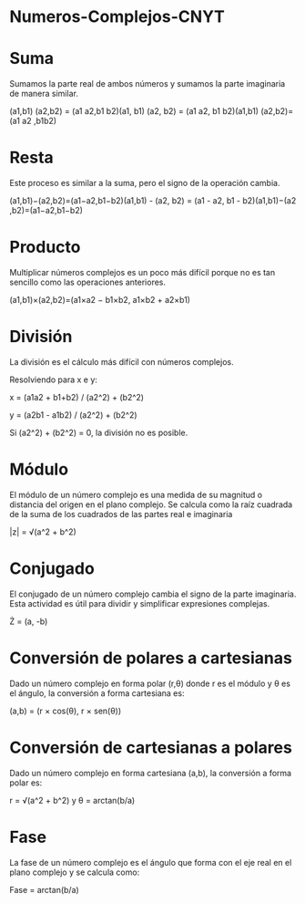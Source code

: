 # Numeros-Complejos-CNYT

# Suma
Sumamos la parte real de ambos números y sumamos la parte imaginaria de manera similar.

(a1,b1) (a2,b2) = (a1 a2,b1 b2)(a1, b1) (a2, b2) = (a1 a2, b1 b2)(a1,b1) (a2,b2)=(a1 a2 ,b1b2)

# Resta 
Este proceso es similar a la suma, pero el signo de la operación cambia. 

(a1,b1)−(a2,b2)=(a1−a2,b1−b2)(a1,b1) - (a2, b2) = (a1 - a2, b1 - b2)(a1,b1)−(a2 ,b2)=(a1−a2,b1−b2)

# Producto
Multiplicar números complejos es un poco más difícil porque no es tan sencillo como las operaciones anteriores. 

(a1,b1)×(a2,b2)=(a1×a2 − b1×b2, a1×b2 + a2×b1)

# División 
La división es el cálculo más difícil con números complejos.

Resolviendo para x e y:

x = (a1a2 + b1+b2) / (a2^2) + (b2^2)

y = (a2b1 - a1b2) / (a2^2) + (b2^2)

Si (a2^2) + (b2^2) = 0, la división no es posible.

# Módulo
El módulo de un número complejo es una medida de su magnitud o distancia del origen en el plano complejo. 
Se calcula como la raíz cuadrada de la suma de los cuadrados de las partes real e imaginaria

|z| = √(a^2 + b^2)

# Conjugado
El conjugado de un número complejo cambia el signo de la parte imaginaria. 
Esta actividad es útil para dividir y simplificar expresiones complejas. 

Ż = (a, -b)

# Conversión de polares a cartesianas
Dado un número complejo en forma polar (r,θ) donde r es el módulo y θ es el ángulo, la conversión a forma cartesiana es:

(a,b) = (r × cos(θ), r × sen(θ))

# Conversión de cartesianas a polares
Dado un número complejo en forma cartesiana (a,b), la conversión a forma polar es:

r = √(a^2 + b^2)  y  θ = arctan(b/a)

# Fase
La fase de un número complejo es el ángulo que forma con el eje real en el plano complejo y se calcula como:

Fase = arctan(b/a)
